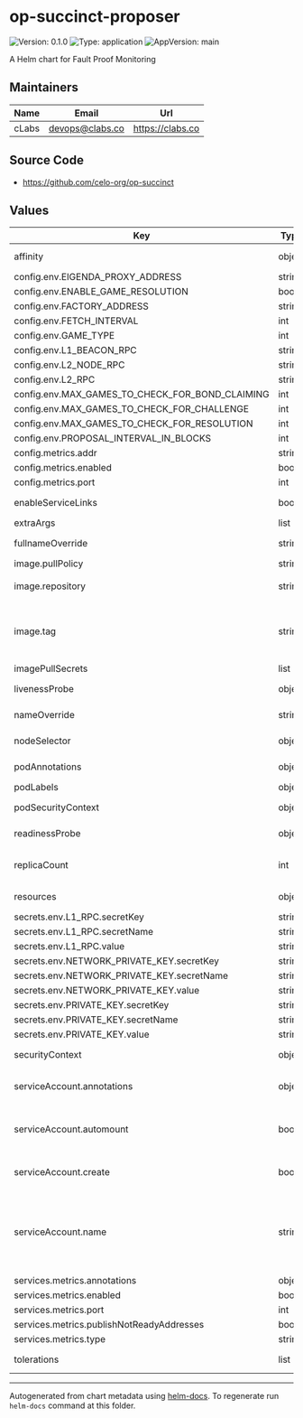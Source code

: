 # op-succinct-proposer

![Version: 0.1.0](https://img.shields.io/badge/Version-0.1.0-informational?style=flat-square) ![Type: application](https://img.shields.io/badge/Type-application-informational?style=flat-square) ![AppVersion: main](https://img.shields.io/badge/AppVersion-main-informational?style=flat-square)

A Helm chart for Fault Proof Monitoring

## Maintainers

| Name | Email | Url |
| ---- | ------ | --- |
| cLabs | <devops@clabs.co> | <https://clabs.co> |

## Source Code

* <https://github.com/celo-org/op-succinct>

## Values

| Key | Type | Default | Description |
|-----|------|---------|-------------|
| affinity | object | `{}` | Kubernetes pod affinity |
| config.env.EIGENDA_PROXY_ADDRESS | string | `"http://eigenda-proxy-api:4242"` |  |
| config.env.ENABLE_GAME_RESOLUTION | bool | `true` |  |
| config.env.FACTORY_ADDRESS | string | `""` |  |
| config.env.FETCH_INTERVAL | int | `30` |  |
| config.env.GAME_TYPE | int | `42` |  |
| config.env.L1_BEACON_RPC | string | `"https://celo-l1-beacon.celo-networks-dev.org"` |  |
| config.env.L2_NODE_RPC | string | `"http://op-node-sequencer-shared-rpc:9545"` |  |
| config.env.L2_RPC | string | `"http://op-geth-sequencer-shared-rpc:8545"` |  |
| config.env.MAX_GAMES_TO_CHECK_FOR_BOND_CLAIMING | int | `100` |  |
| config.env.MAX_GAMES_TO_CHECK_FOR_CHALLENGE | int | `100` |  |
| config.env.MAX_GAMES_TO_CHECK_FOR_RESOLUTION | int | `100` |  |
| config.env.PROPOSAL_INTERVAL_IN_BLOCKS | int | `20` |  |
| config.metrics.addr | string | `"0.0.0.0"` |  |
| config.metrics.enabled | bool | `true` |  |
| config.metrics.port | int | `7300` |  |
| enableServiceLinks | bool | `false` | Kubernetes enableServiceLinks |
| extraArgs | list | `[]` |  |
| fullnameOverride | string | `""` | Chart full name override |
| image.pullPolicy | string | `"IfNotPresent"` | Image pullpolicy |
| image.repository | string | `"us-west1-docker.pkg.dev/blockchaintestsglobaltestnet/dev-images/op-succinct/proposer"` | Image repository |
| image.tag | string | `"edge"` | Image tag Overrides the image tag whose default is the chart appVersion. |
| imagePullSecrets | list | `[]` | Image pull secrets |
| livenessProbe | object | `{}` | Liveness probe configuration |
| nameOverride | string | `""` | Chart name override |
| nodeSelector | object | `{}` | Kubernetes node selector |
| podAnnotations | object | `{}` | Custom pod annotations |
| podLabels | object | `{}` | Custom pod labels |
| podSecurityContext | object | `{}` | Custom pod security context |
| readinessProbe | object | `{}` | Readiness probe configuration |
| replicaCount | int | `1` | Number of deployment replicas |
| resources | object | `{}` | Container resources |
| secrets.env.L1_RPC.secretKey | string | `""` |  |
| secrets.env.L1_RPC.secretName | string | `""` |  |
| secrets.env.L1_RPC.value | string | `""` |  |
| secrets.env.NETWORK_PRIVATE_KEY.secretKey | string | `""` |  |
| secrets.env.NETWORK_PRIVATE_KEY.secretName | string | `""` |  |
| secrets.env.NETWORK_PRIVATE_KEY.value | string | `""` |  |
| secrets.env.PRIVATE_KEY.secretKey | string | `""` |  |
| secrets.env.PRIVATE_KEY.secretName | string | `""` |  |
| secrets.env.PRIVATE_KEY.value | string | `""` |  |
| securityContext | object | `{}` | Custom container security context |
| serviceAccount.annotations | object | `{}` | Annotations to add to the service account |
| serviceAccount.automount | bool | `true` | Automatically mount a ServiceAccount's API credentials? |
| serviceAccount.create | bool | `true` | Specifies whether a service account should be created |
| serviceAccount.name | string | `""` | The name of the service account to use. If not set and create is true, a name is generated using the fullname template |
| services.metrics.annotations | object | `{}` |  |
| services.metrics.enabled | bool | `true` |  |
| services.metrics.port | int | `7300` |  |
| services.metrics.publishNotReadyAddresses | bool | `true` |  |
| services.metrics.type | string | `"ClusterIP"` |  |
| tolerations | list | `[]` | Kubernetes tolerations |

----------------------------------------------
Autogenerated from chart metadata using [helm-docs](https://github.com/norwoodj/helm-docs). To regenerate run `helm-docs` command at this folder.
